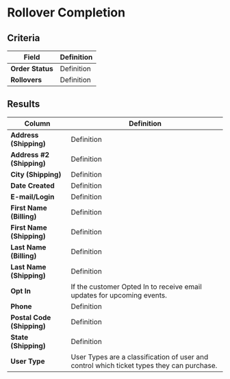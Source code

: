 # Rollover Completion

## Criteria

| **Field** | **Definition** |
| --- | --- |
| **Order Status** | Definition |
| **Rollovers** | Definition |

## Results

| **Column** | **Definition** |
| --- | --- |
| **Address \(Shipping\)** | Definition |
| **Address \#2 \(Shipping\)** | Definition |
| **City \(Shipping\)** | Definition |
| **Date Created** | Definition |
| **E-mail/Login** | Definition |
| **First Name \(Billing\)** | Definition |
| **First Name \(Shipping\)** | Definition |
| **Last Name \(Billing\)** | Definition |
| **Last Name \(Shipping\)** | Definition |
| **Opt In** | If the customer Opted In to receive email updates for upcoming events. |
| **Phone** | Definition |
| **Postal Code \(Shipping\)** | Definition |
| **State \(Shipping\)** | Definition |
| **User Type** | User Types are a classification of user and control which ticket types they can purchase. |

